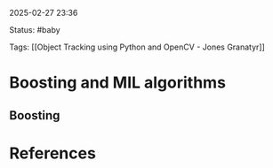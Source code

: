 2025-02-27 23:36

Status: #baby 

Tags: [[Object Tracking using Python and OpenCV - Jones Granatyr]]


# Boosting and MIL algorithms
## Boosting 









# References